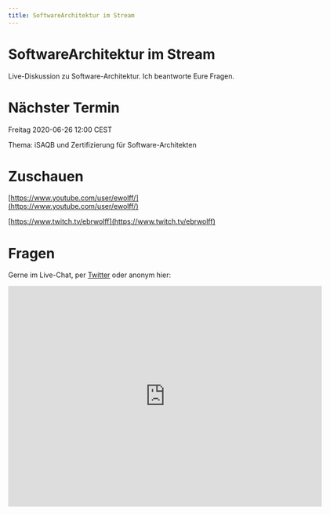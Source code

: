 ```yaml
---
title: SoftwareArchitektur im Stream
---
```


# SoftwareArchitektur im Stream

Live-Diskussion zu Software-Architektur. Ich beantworte Eure
Fragen.

# Nächster Termin

Freitag 2020-06-26 12:00 CEST

Thema: iSAQB und Zertifizierung für Software-Architekten

# Zuschauen

[https://www.youtube.com/user/ewolff/](https://www.youtube.com/user/ewolff/)

[https://www.twitch.tv/ebrwolff](https://www.twitch.tv/ebrwolff)

# Fragen

Gerne im Live-Chat, per [Twitter](https://twitter.com/ewolff) oder anonym
hier:

<iframe
src="https://docs.google.com/forms/d/e/1FAIpQLSf0xIZkNG_wRJ0IiobVcO3Z-q3dQMcwYTww0wgiWCupZCKM4A/viewform?embedded=true"
width="640" height="450" frameborder="0" marginheight="0"
marginwidth="0">Loading…</iframe>

